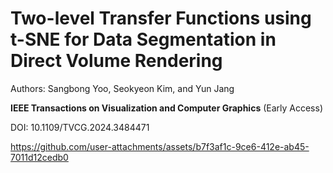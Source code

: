 # Two-level Transfer Functions using t-SNE for Data Segmentation in Direct Volume Rendering 

Authors: Sangbong Yoo, Seokyeon Kim, and Yun Jang

**IEEE Transactions on Visualization and Computer Graphics** (Early Access)

DOI: 10.1109/TVCG.2024.3484471


https://github.com/user-attachments/assets/b7f3af1c-9ce6-412e-ab45-7011d12cedb0


